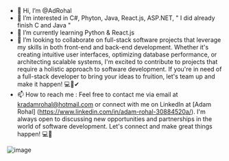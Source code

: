 - 👋 Hi, I’m @AdRohal
- 👀 I’m interested in C#, Phyton, Java, React.js, ASP.NET, " I did already finish C and Java "
- 🌱 I’m currently learning Python & React.js
- 💞️ I’m looking to collaborate on full-stack software projects that leverage my skills in both front-end and back-end development.
  Whether it's creating intuitive user interfaces, optimizing database performance, or architecting scalable systems, I'm excited to contribute to projects that require a holistic approach to software development.
  If you're in need of a full-stack developer to bring your ideas to fruition, let's team up and make it happen! 💻💖✔
- 📫 How to reach me :
  Feel free to contact me via email at kradamrohal@hotmail.com or connect with me on LinkedIn at [Adam Rohal] (https://www.linkedin.com/in/adam-rohal-30884520a/). I'm always open to discussing new opportunities and partnerships in the world of software development. Let's connect and make great things happen! 💻🚀 
  
![image]([./images/Cover_Platform.png](https://images.app.goo.gl/deTXKwMugzxySdgC6)https://images.app.goo.gl/deTXKwMugzxySdgC6)

